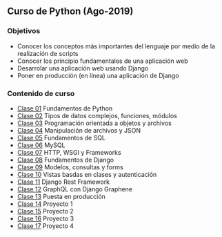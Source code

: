 ## Curso de Python (Ago-2019)

### Objetivos
 - Conocer los conceptos más importantes del lenguaje por medio de
   la realización de scripts
 - Conocer los principio fundamentales de una aplicación web
 - Desarrolar una aplicación web usando Django
 - Poner en producción (en línea) una aplicación de Django 

### Contenido de curso

- [Clase 01](Clase-01) Fundamentos de Python
- [Clase 02](Clase-02) Tipos de datos complejos, funciones, módulos
- [Clase 03](Clase-03) Programación orientada a objetos y archivos
- [Clase 04](Clase-04) Manipulación de archivos y JSON
- [Clase 05](Clase-05) Fundamentos de SQL 
- [Clase 06](Clase-06) MySQL 
- [Clase 07](Clase-07) HTTP, WSGI y Frameworks
- [Clase 08](Clase-08) Fundamentos de Django 
- [Clase 09](Clase-09) Modelos, consultas y forms
- [Clase 10](Clase-10) Vistas basdas en clases y autenticación 
- [Clase 11](Clase-11) Django Rest Framework 
- [Clase 12](Clase-12) GraphQL con Django Graphene
- [Clase 13](Clase-13) Puesta en producción 
- [Clase 14](Clase-14) Proyecto 1
- [Clase 15](Clase-15) Proyecto 2
- [Clase 16](Clase-16) Proyecto 3
- [Clase 17](Clase-17) Proyecto 4
 

